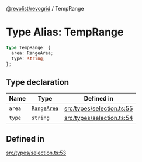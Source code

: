 [@revolist/revogrid](README.md) / TempRange

# Type Alias: TempRange

```ts
type TempRange: {
  area: RangeArea;
  type: string;
};
```

## Type declaration

| Name | Type | Defined in |
| ------ | ------ | ------ |
| `area` | [`RangeArea`](TypeAlias.RangeArea.md) | [src/types/selection.ts:55](https://github.com/revolist/revogrid/blob/93978cbf92b3c4002586c5528517b1ce86d856d9/src/types/selection.ts#L55) |
| `type` | `string` | [src/types/selection.ts:54](https://github.com/revolist/revogrid/blob/93978cbf92b3c4002586c5528517b1ce86d856d9/src/types/selection.ts#L54) |

## Defined in

[src/types/selection.ts:53](https://github.com/revolist/revogrid/blob/93978cbf92b3c4002586c5528517b1ce86d856d9/src/types/selection.ts#L53)
